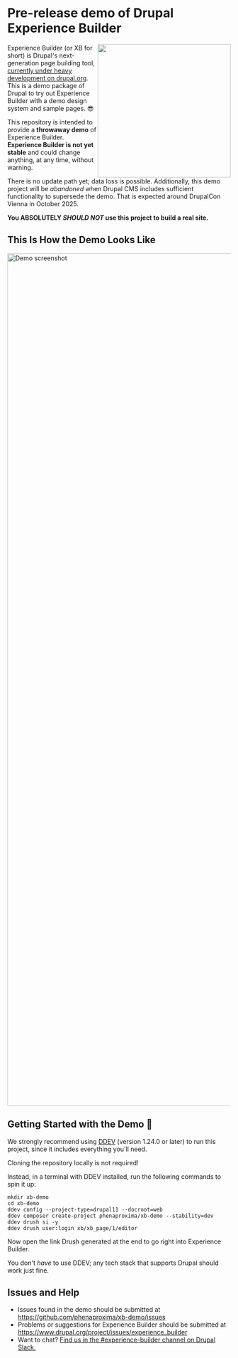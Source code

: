 # Pre-release demo of Drupal Experience Builder

<img src="https://github.com/user-attachments/assets/c7c3283b-2580-4434-8cce-771cb02aa1f7" width="300" align="right" />

Experience Builder (or XB for short) is Drupal's next-generation page building tool, [currently under heavy development on drupal.org](https://www.drupal.org/project/experience_builder). This is a demo package of Drupal to try out Experience Builder with a demo design system and sample pages. 😎

This repository is intended to provide a **throwaway demo** of Experience Builder. **Experience Builder is not yet stable** and could change anything, at any time, without warning. 

There is no update path yet; data loss is possible. Additionally, this demo project will be _abandoned_ when Drupal CMS includes sufficient functionality to supersede the demo. That is expected around DrupalCon Vienna in October 2025. 

**You ABSOLUTELY _SHOULD NOT_ use this project to build a real site.**

## This Is How the Demo Looks Like

<img width="1918" alt="Demo screenshot" src="https://github.com/user-attachments/assets/e974d6b1-11ba-4359-8321-8917b0778040" />

## Getting Started with the Demo 🚀

We strongly recommend using [DDEV](https://ddev.com/get-started/) (version 1.24.0 or later) to run this project, since it includes everything you'll need.

Cloning the repository locally is not required!

Instead, in a terminal with DDEV installed, run the following commands to spin it up:
```shell
mkdir xb-demo
cd xb-demo
ddev config --project-type=drupal11 --docroot=web
ddev composer create-project phenaproxima/xb-demo --stability=dev
ddev drush si -y
ddev drush user:login xb/xb_page/1/editor
```
Now open the link Drush generated at the end to go right into Experience Builder.

You don't _have_ to use DDEV; any tech stack that supports Drupal should work just fine.

## Issues and Help

- Issues found in the demo should be submitted at https://github.com/phenaproxima/xb-demo/issues
- Problems or suggestions for Experience Builder should be submitted at https://www.drupal.org/project/issues/experience_builder
- Want to chat? [Find us in the #experience-builder channel on Drupal Slack.](https://drupal.slack.com/archives/C072JMEPUS1)
